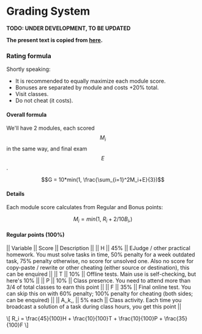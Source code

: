 <!---
The JavaScript code below is needed to suppport rendering of TeX formulas in GitHub Pages.

See this for kramdown:
https://mikelove.wordpress.com/2015/07/01/how-to-use-latex-math-in-rmd-to-display-properly-on-github-pages/
https://varunagrawal.github.io/2018/03/27/latex
https://stackoverflow.com/questions/26275645/how-to-support-latex-in-github-pages

This is a guideline to render formulas:
https://coderoad.ru/49970549/Проблема-рендеринга-некоторого-синтаксиса-latex-в-MathJax-с-Jekyll-на-github
-->
<script type="text/javascript" async
  src="https://cdnjs.cloudflare.com/ajax/libs/mathjax/2.7.5/MathJax.js?config=TeX-AMS-MML_HTMLorMML">
  MathJax.Hub.Config({
    tex2jax: {
      inlineMath: [['$$','$$'], ['\\(','\\)']],
      processEscapes: true
    }
  });
</script>

# Grading System

__TODO: UNDER DEVELOPMENT, TO BE UPDATED__
 
__The present text is copied from [here](https://uneex.ru/HSE/RatingFormula).__

### Rating formula

Shortly speaking:
 * It is recommended to equally maximize each module score.
 * Bonuses are separated by module and costs +20% total.
 * Visit classes.
 * Do not cheat (it costs).

#### Overall formula

We'll have 2 modules, each scored $$M_i$$ in the same way, and final exam $$E$$.

$$G = 10*min(1, \frac{\sum_{i=1}^2M_i+E}{3})$$

#### Details

Each module score calculates from Regular and Bonus points:

$$M_i = min(1, \ R_i + 2/10B_i,)$$

#### Regular points (100%)

|| Variable || Score ||  Description ||
|| H || 45% || EJudge / other practical homework. You must solve tasks in time, 50% penalty for a week outdated task, 75% penalty otherwise, no score for unsolved one. Also no score for copy-paste / rewrite or other cheating (either source or destination), this can be enquired ||
|| T || 10% || Offline tests. Main use is self-checking, but here's 10% ||
|| P || 10% || Class presence. You need to attend more than 3/4 of total classes to earn this point ||
|| F || 35% || Final online test. You can skip this on with 60% penalty; 100% penalty for cheating (both sides; can be enquired) ||
|| A,,k,, || 5% each || Class activity. Each time you broadcast a solution of a task during class hours, you get this point ||

\\[ R_i = \frac{45}{100}H + \frac{10}{100}T + \frac{10}{100}P + \frac{35}{100}F \\]

